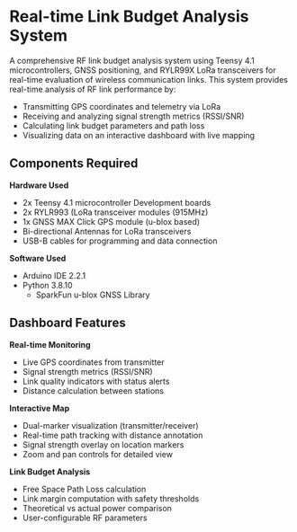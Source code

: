 # Real-time Link Budget Analysis System

A comprehensive RF link budget analysis system using Teensy 4.1 microcontrollers, GNSS positioning, and RYLR99X LoRa transceivers for real-time evaluation of 
wireless communication links. This system provides real-time analysis of RF link performance by:

- Transmitting GPS coordinates and telemetry via LoRa
- Receiving and analyzing signal strength metrics (RSSI/SNR)
- Calculating link budget parameters and path loss
- Visualizing data on an interactive dashboard with live mapping

## Components Required
**Hardware Used**
- 2x Teensy 4.1 microcontroller Development boards
- 2x RYLR993 (LoRa transceiver modules (915MHz)
- 1x GNSS MAX Click GPS module (u-blox based)
- Bi-directional Antennas for LoRa transceivers
- USB-B cables for programming and data connection

**Software Used**
- Arduino IDE 2.2.1
- Python 3.8.10
  - SparkFun u-blox GNSS Library

## Dashboard Features
**Real-time Monitoring**
- Live GPS coordinates from transmitter
- Signal strength metrics (RSSI/SNR)
- Link quality indicators with status alerts
- Distance calculation between stations

**Interactive Map**
- Dual-marker visualization (transmitter/receiver)
- Real-time path tracking with distance annotation
- Signal strength overlay on location markers
- Zoom and pan controls for detailed view

**Link Budget Analysis**
- Free Space Path Loss calculation
- Link margin computation with safety thresholds
- Theoretical vs actual power comparison
- User-configurable RF parameters
